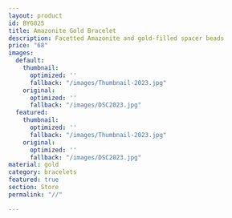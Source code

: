 ```yaml
---
layout: product
id: BYG025
title: Amazonite Gold Bracelet
description: Facetted Amazonite and gold-filled spacer beads
price: "68"
images:
  default:
    thumbnail:
      optimized: ''
      fallback: "/images/Thumbnail-2023.jpg"
    original:
      optimized: ''
      fallback: "/images/DSC2023.jpg"
  featured:
    thumbnail:
      optimized: ''
      fallback: "/images/Thumbnail-2023.jpg"
    original:
      optimized: ''
      fallback: "/images/DSC2023.jpg"
material: gold
category: bracelets
featured: true
section: Store
permalink: "//"

---
```

